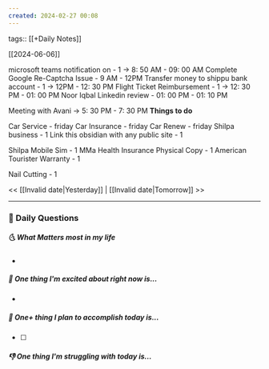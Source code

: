 ```yaml
---
created: 2024-02-27 00:08
---
```

tags:: [[+Daily Notes]]

[[2024-06-06]]

microsoft teams notification on - 1 -> 8: 50 AM - 09: 00 AM
Complete Google Re-Captcha Issue - 9 AM - 12PM
Transfer money to shippu bank account - 1 -> 12PM - 12: 30 PM
Flight Ticket Reimbursement - 1 -> 12: 30 PM - 01: 00 PM
Noor Iqbal Linkedin review - 01: 00 PM - 01: 10 PM

Meeting with Avani -> 5: 30 PM - 7: 30 PM
**Things to do**

Car Service - friday
Car Insurance - friday
Car Renew - friday
Shilpa business - 1
Link this obsidian with any public site - 1

Shilpa Mobile Sim - 1
MMa Health Insurance Physical Copy - 1
American Tourister Warranty - 1



Nail Cutting - 1


<< [[Invalid date|Yesterday]] | [[Invalid date|Tomorrow]] >>

---
### 📅 Daily Questions
##### 🌜 What Matters most in my life
- 

##### 🙌 One thing I'm excited about right now is...
- 

##### 🚀 One+ thing I plan to accomplish today is...
- [ ] 

##### 👎 One thing I'm struggling with today is...

